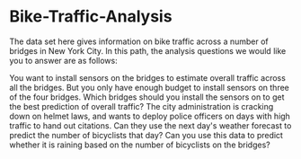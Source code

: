 # Bike-Traffic-Analysis
The data set here gives information on bike traffic across a number of bridges in New York City. In this path, the analysis questions we would like you to answer are as follows:

You want to install sensors on the bridges to estimate overall traffic across all the bridges. But you only have enough budget to install sensors on three of the four bridges. Which bridges should you install the sensors on to get the best prediction of overall traffic?
The city administration is cracking down on helmet laws, and wants to deploy police officers on days with high traffic to hand out citations. Can they use the next day's weather forecast to predict the number of bicyclists that day?
Can you use this data to predict whether it is raining based on the number of bicyclists on the bridges?
